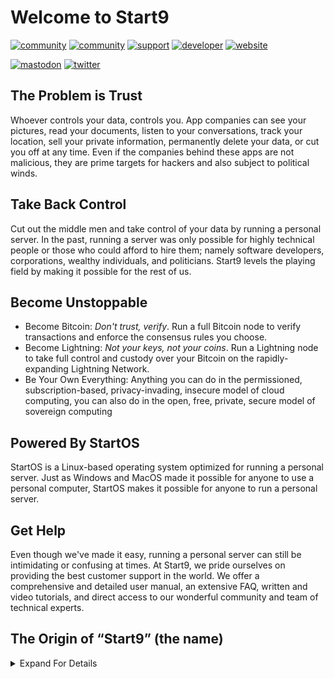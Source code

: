 # Welcome to Start9
[![community](https://img.shields.io/badge/community-matrix-yellow)](https://matrix.to/#/#community:matrix.start9labs.com)
[![community](https://img.shields.io/badge/community-telegram-informational)](https://t.me/start9_labs)
[![support](https://img.shields.io/badge/support-docs-important)](https://docs.start9labs.com)
[![developer](https://img.shields.io/badge/developer-matrix-blueviolet)](https://matrix.to/#/#community-dev:matrix.start9labs.com)
[![website](https://img.shields.io/website?down_color=lightgrey&down_message=offline&up_color=green&up_message=online&url=https%3A%2F%2Fstart9labs.com)](https://start9labs.com)

[![mastodon](https://img.shields.io/mastodon/follow/000000001?domain=https%3A%2F%2Fmastodon.start9labs.com&label=Follow&style=social)](http://mastodon.start9labs.com)
[![twitter](https://img.shields.io/twitter/follow/start9labs?label=Follow)](https://twitter.com/start9labs)


## The Problem is Trust

Whoever controls your data, controls you. App companies can see your pictures, read your documents, listen to your conversations, track your location, sell your private information, permanently delete your data, or cut you off at any time. Even if the companies behind these apps are not malicious, they are prime targets for hackers and also subject to political winds.

## Take Back Control

Cut out the middle men and take control of your data by running a personal server. In the past, running a server was only possible for highly technical people or those who could afford to hire them; namely software developers, corporations, wealthy individuals, and politicians. Start9 levels the playing field by making it possible for the rest of us.

## Become Unstoppable

- Become Bitcoin: _Don't trust, verify_. Run a full Bitcoin node to verify transactions and enforce the consensus rules you choose.
- Become Lightning: _Not your keys, not your coins_. Run a Lightning node to take full control and custody over your Bitcoin on the rapidly-expanding Lightning Network.
- Be Your Own Everything: Anything you can do in the permissioned, subscription-based, privacy-invading, insecure model of cloud computing, you can also do in the open, free, private, secure model of sovereign computing

## Powered By StartOS

StartOS is a Linux-based operating system optimized for running a personal server. Just as Windows and MacOS made it possible for anyone to use a personal computer, StartOS makes it possible for anyone to run a personal server.

## Get Help

Even though we've made it easy, running a personal server can still be intimidating or confusing at times. At Start9, we pride ourselves on providing the best customer support in the world. We offer a comprehensive and detailed user manual, an extensive FAQ, written and video tutorials, and direct access to our wonderful community and team of technical experts.

## The Origin of “Start9” (the name)

<details>
    <summary>Expand For Details</summary>

### Order From Chaos

Pokemon is a game for Gameboy. Twitch is a live video streaming app. “Twitch Plays Pokemon” was a popular phenomenon where Twitch users would collaborate to play a SHARED game of Pokemon on Gameboy. Here’s how it worked:

Participants would use the Twitch message board to enter commands that then got executed in the gameplay. For example, if someone entered the command "right”, that would cause the player to move 1 space to the right. Commands would execute immediately after they were received, and anyone could enter a valid command at any time. You can think of Twitch Plays Pokemon as the more practical equivalent of placing a Gameboy in the middle of a crowded room and telling everyone to push buttons at the same time. As you might expect, the gameplay of Twitch Plays Pokemon was quite “twitchy”, but in a very "infinite monkey theory" way, progress could eventually be made.

In an effort to streamline play, a new game mode was devised in which players would “vote” for the next command and, every 4 seconds, whatever command received the most votes over the previous 4 seconds would execute in the game. Also introduced in this mode was the ability to attach multipliers to a command, such that the command would execute that number of times. For example, “right2” would cause the player to move 2 spaces to the right. “right3” would cause the player to move 3 spaces to the right, and so on. The highest number any participant could place after a command was 9, meaning whatever command they entered would execute 9 times. As you might expect, gameplay in this mode was less chaotic, more efficient, but it also meant each participant had less direct and immediate influence over the game. If a group of even 5-10 got together and colluded on their votes, they could practically take over the game and make contrarian ideas irrelevant. The new game mode was called “Democracy”, and the original game mode became known as “Anarchy”. Which game mode was engaged was itself governed by a democratic process: if more participants wanted to play in Democracy mode, then Democracy mode engaged; if more wanted to play in Anarchy mode, then Anarchy mode engaged.

To summarize: in Anarchy mode, everyone had equal influence over the game, but progress was slow and clunky. In Democracy mode, progress was fast and efficient, but colluding groups could marginalize individual participants and ruin the game for them.

So…individual participants discovered a means of effective protest whenever Democracy mode became suffocating, but they could not garner enough votes to switch back to Anarchy mode. Someone would type the command “start9” into the comments. This command meant “open the start menu 9 times in a row”, which, as you might imagine, would be enormously disruptive if executed. The entire screen would be blocked by the start menu,  over and over. Typing “start9” was a participant’s way of signaling to other participants that they felt marginalized by Democracy mode, and they were ready to fight back. If others felt the same, they could also begin typing “start9” - then, sure enough, “start9” would finally receive more votes than the colluding group’s command, and the menu opening would begin. Every 4 seconds, the menu would open 9 times…again, and again, and again…until finally, the colluding group would be forced to either cooperate in reverting the game mode back to Anarchy mode or quit altogether.

Playing in Anarchy mode was impractical, but neither did people want to play a game where they had no voice, where a group of insiders had taken total control. And so “start9” became the battle cry of the individual, the out-group, a means of signaling to other individuals that it was time to fight back against the usurpers - to use their own rules against them, until there was no alternative but to return control to the individual participants.
</details>

